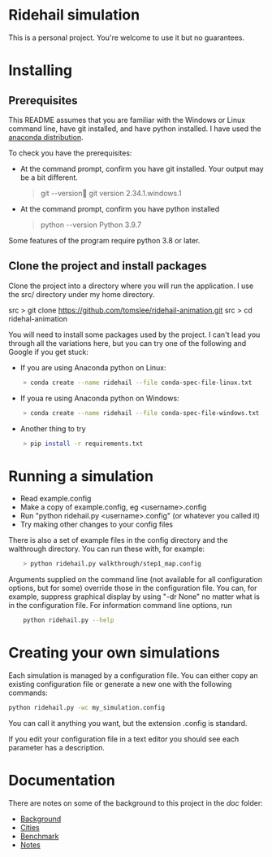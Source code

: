 # Ridehail simulation

This is a personal project. You're welcome to use it but no guarantees.

# Installing

## Prerequisites

This README assumes that you are familiar with the Windows or Linux command line, have git installed, and have python installed. I have used the [anaconda distribution](https://www.anaconda.com/products/individual).

To check you have the prerequisites:

- At the command prompt, confirm you have git installed. Your output may
  be a bit different.
  > git --version
  > git version 2.34.1.windows.1
- At the command prompt, confirm you have python installed
  > python --version
  > Python 3.9.7

Some features of the program require python 3.8 or later.

## Clone the project and install packages

Clone the project into a directory where you will run the application.
I use the src/ directory under my home directory.

src > git clone https://github.com/tomslee/ridehail-animation.git
src > cd ridehal-animation

You will need to install some packages used by the project. I can't lead
you through all the variations here, but you can try one of the
following and Google if you get stuck:

- If you are using Anaconda python on Linux:

```bash
    > conda create --name ridehail --file conda-spec-file-linux.txt
```

- If youa re using Anaconda python on Windows:

```bash
    > conda create --name ridehail --file conda-spec-file-windows.txt
```

- Another thing to try

```bash
    > pip install -r requirements.txt
```

# Running a simulation

- Read example.config
- Make a copy of example.config, eg \<username\>.config
- Run "python ridehail.py \<username\>.config" (or whatever you called it)
- Try making other changes to your config files

There is also a set of example files in the config directory and the walthrough directory. You can run these with, for example:

```bash
    > python ridehail.py walkthrough/step1_map.config
```

Arguments supplied on the command line (not available for all configuration options, but for some) override those in the configuration file. You can, for example, suppress graphical display by using "-dr None" no matter what is in the configuration file. For information command line options, run

```bash
    python ridehail.py --help
```

# Creating your own simulations

Each simulation is managed by a configuration file. You can either copy an
existing configuration file or generate a new one with the following
commands:

```bash
python ridehail.py -wc my_simulation.config
```

You can call it anything you want, but the extension .config is standard.

If you edit your configuration file in a text editor you should see each
parameter has a description.

# Documentation

There are notes on some of the background to this project in the _doc_ folder:

- [Background](docs/background.md)
- [Cities](docs/cities.md)
- [Benchmark](docs/benchmark.md)
- [Notes](docs/notes.md)

```

```
